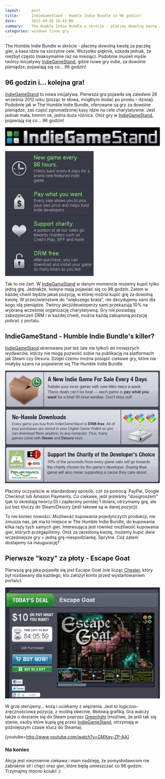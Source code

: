 ```yaml
---
layout:     post
title:      IndieGameStand - Humble Indie Bundle co 96 godzin!
date:       2012-09-26 18:41:00
summary:    The Humble Indie Bundle w skrócie - płacimy dowolną kwotę za paczkę gier, a kasa idzie na szczytne cele. Wszystko pięknie, szkoda jednak, że niezbyt często (maksymalnie raz na miesiąc). Podobnie musieli myśle twórcy inicjatywy IndieGameStand, gdzie nowe gry indie, za dowolne pieniądze, pojawiają się...
categories: windows linux gry
---
```




The Humble Indie Bundle w skrócie - płacimy dowolną kwotę za paczkę gier, a kasa idzie na szczytne cele. Wszystko pięknie, szkoda jednak, że niezbyt często (maksymalnie raz na miesiąc). Podobnie musieli myśle twórcy inicjatywy [IndieGameStand](https://indiegamestand.com/), gdzie nowe gry indie, za dowolne pieniądze, pojawiają się co... 96 godzin!



## 96 godzin i... kolejna gra!



[IndieGameStand](https://indiegamestand.com/) to nowa inicjatywa. Pierwsza gra pojawiła się zaledwie 26 września 2012 roku (pisząc te słowa, mógłbym dodać po prostu -  dzisiaj). Podobnie jak w The Humble Indie Bundle, oferowane są gry za dowolne pieniądze, zaś część zgromadzonej kasy idzie na cele charytatywne. Jest jednak mała, hmmm ok, jedna duża różnica. Otóż gry w [IndieGameStand](https://indiegamestand.com/), pojawiają się co... 96 godzin!



![desk](https://raw.githubusercontent.com/djfoxer/djfoxer.github.io/master/_img/2012-9-26-_121_/g_-_608x405_-_-_36417x20120926150745_0.png)




![desk](https://raw.githubusercontent.com/djfoxer/djfoxer.github.io/master/_img/2012-9-26-_121_/g_-_608x405_-_-_36417x20120926175512_0.png)




Tak to nie żart. W [IndieGameStand](https://indiegamestand.com/) w danym momencie możemy kupić tylko jedną grę. Jednakże, kolejne mają pojawiać się co 98 godzin. Zatem w każdej chwili będzie jakaś pozycją, w której można kupić grę za dowolną kwotę. W przeciwieństwie do &quot;większego brata&quot;, nie decydujemy sami dla kogo idą pieniądze. Twórcy akcji/developerzy sami przekazują 10% na wybraną wcześniej organizację charytatywną. Gry nie posiadają zabezpieczeń DRM i w każdej chwili, można każdą zakupioną pozycję pobrać z portalu.





## IndieGameStand - Humble Indie Bundle&#39;s killer?



[IndieGameStand](https://indiegamestand.com/) skierowane jest też (ale nie tylko!) do mniejszych wydawców, którzy nie mogą pozwolić sobie na publikację na platformach jak Steam czy Desura. Dzięki czemu można posiąść ciekawe gry, które nie miałyby szans na pojawienie się The Humble Indie Bundle. 



![desk](https://raw.githubusercontent.com/djfoxer/djfoxer.github.io/master/_img/2012-9-26-_121_/g_-_608x405_-_-_36417x20120926175519_0.png)



Płacimy oczywiście w standardowy sposób, czli za pomocą: PayPal, Google Checkout lub Amazon Payments. Co ciekawe, jeśli jesteśmy &quot;dusigroszem&quot; (jak to określają twórcy:D) i zapłacimy poniżej 1 dolara, otrzymamy grę, ale już bez kluczy do Steam/Desury (jeśli takowe są w danej pozycji). 

To nie koniec nowości. Możliwość kupowania pojedynczych produkcji, nie zmusza nas, jak ma to miejsce w The Humble Indie Bundle, do kupowania kilka razy tych samych gier. Interesująca jest również możliwość kupowania gier, których przegapiliśmy. Otóż za określoną kwotę, możemy kupić dwie wcześniejsze gry + jedną grę-niespodziankę. Sprytne. Cóż zatem dostajemy na inaugurację?



## Pierwsze &quot;kozy&quot; za płoty - Escape Goat



Pierwszą grą jaka pojawiła się jest Escape Goat (nie licząc [Chester](https://indiegamestand.com/?saleId=7), który był rozdawany dla każdego, kto założył konto przed wystartowaniem portalu).



![desk](https://raw.githubusercontent.com/djfoxer/djfoxer.github.io/master/_img/2012-9-26-_121_/g_-_608x405_-_-_36417x20120926175527_0.png)



W grze sterujemy... kozą i uciekamy z więzienia. Jest to logiczno-zręcznościowa pozycja, z modną obecnie, 8bitową grafiką. Gra walczy także o dostanie się do Steam poprzez [Greenlight](http://steamcommunity.com/sharedfiles/filedetails/?id=92951461) (możliwe, że jeśli tak się stanie, osoby które kupią grę przez [IndieGameStand](https://indiegamestand.com/), otrzymają w późniejszym czasie klucz do Steama).

[youtube=http://www.youtube.com/watch?v=GMXqy-ZP-AA]





### Na koniec


Akcja jest niezmiernie ciekawa i mam nadzieję, że pomysłodawcom nie zabraknie sił i chęci  oraz gier, które będą umieszczać co 96 godzin. Trzymajmy mocno kciuki! :)